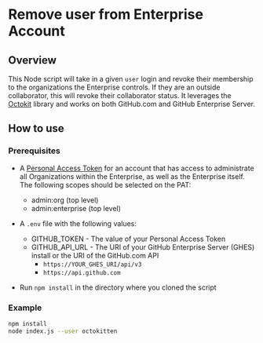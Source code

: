 # Remove user from Enterprise Account

## Overview

This Node script will take in a given `user` login and revoke their membership to the organizations the Enterprise controls. If they are an outside collaborator, this will revoke their collaborator status. It leverages the [Octokit](https://github.com/octokit/rest.js) library and works on both GitHub.com and GitHub Enterprise Server.

## How to use

### Prerequisites

- A [Personal Access Token](https://help.github.com/articles/authorizing-a-personal-access-token-for-use-with-a-saml-single-sign-on-organization/) for an account that has access to administrate all Organizations within the Enterprise, as well as the Enterprise itself. The following scopes should be selected on the PAT:
  - admin:org (top level)
  - admin:enterprise (top level)

- A `.env` file with the following values:
  - GITHUB_TOKEN - The value of your Personal Access Token
  - GITHUB_API_URL - The URI of your GitHub Enterprise Server (GHES) install or the URI of the GitHub.com API
    - `https://YOUR_GHES_URI/api/v3`
    - `https://api.github.com`

- Run `npm install` in the directory where you cloned the script

### Example

```.sh
npm install
node index.js --user octokitten
```
